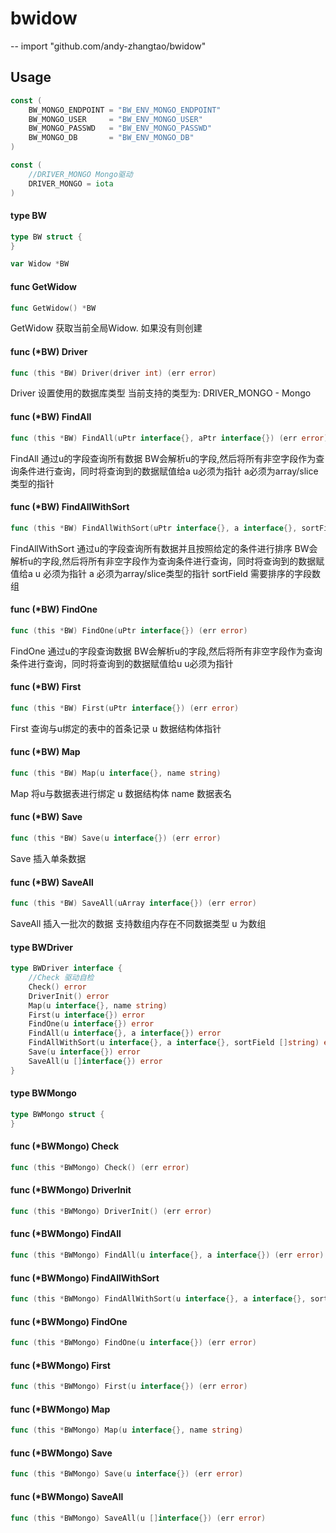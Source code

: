 # bwidow
--
    import "github.com/andy-zhangtao/bwidow"


## Usage

```go
const (
	BW_MONGO_ENDPOINT = "BW_ENV_MONGO_ENDPOINT"
	BW_MONGO_USER     = "BW_ENV_MONGO_USER"
	BW_MONGO_PASSWD   = "BW_ENV_MONGO_PASSWD"
	BW_MONGO_DB       = "BW_ENV_MONGO_DB"
)
```

```go
const (
	//DRIVER_MONGO Mongo驱动
	DRIVER_MONGO = iota
)
```

#### type BW

```go
type BW struct {
}
```


```go
var Widow *BW
```

#### func  GetWidow

```go
func GetWidow() *BW
```
GetWidow 获取当前全局Widow. 如果没有则创建

#### func (*BW) Driver

```go
func (this *BW) Driver(driver int) (err error)
```
Driver 设置使用的数据库类型 当前支持的类型为: DRIVER_MONGO - Mongo

#### func (*BW) FindAll

```go
func (this *BW) FindAll(uPtr interface{}, aPtr interface{}) (err error)
```
FindAll 通过u的字段查询所有数据 BW会解析u的字段,然后将所有非空字段作为查询条件进行查询，同时将查询到的数据赋值给a u必须为指针
a必须为array/slice类型的指针

#### func (*BW) FindAllWithSort

```go
func (this *BW) FindAllWithSort(uPtr interface{}, a interface{}, sortField []string) (err error)
```
FindAllWithSort 通过u的字段查询所有数据并且按照给定的条件进行排序
BW会解析u的字段,然后将所有非空字段作为查询条件进行查询，同时将查询到的数据赋值给a u 必须为指针 a 必须为array/slice类型的指针
sortField 需要排序的字段数组

#### func (*BW) FindOne

```go
func (this *BW) FindOne(uPtr interface{}) (err error)
```
FindOne 通过u的字段查询数据 BW会解析u的字段,然后将所有非空字段作为查询条件进行查询，同时将查询到的数据赋值给u u必须为指针

#### func (*BW) First

```go
func (this *BW) First(uPtr interface{}) (err error)
```
First 查询与u绑定的表中的首条记录 u 数据结构体指针

#### func (*BW) Map

```go
func (this *BW) Map(u interface{}, name string)
```
Map 将u与数据表进行绑定 u 数据结构体 name 数据表名

#### func (*BW) Save

```go
func (this *BW) Save(u interface{}) (err error)
```
Save 插入单条数据

#### func (*BW) SaveAll

```go
func (this *BW) SaveAll(uArray interface{}) (err error)
```
SaveAll 插入一批次的数据 支持数组内存在不同数据类型 u 为数组

#### type BWDriver

```go
type BWDriver interface {
	//Check 驱动自检
	Check() error
	DriverInit() error
	Map(u interface{}, name string)
	First(u interface{}) error
	FindOne(u interface{}) error
	FindAll(u interface{}, a interface{}) error
	FindAllWithSort(u interface{}, a interface{}, sortField []string) error
	Save(u interface{}) error
	SaveAll(u []interface{}) error
}
```


#### type BWMongo

```go
type BWMongo struct {
}
```


#### func (*BWMongo) Check

```go
func (this *BWMongo) Check() (err error)
```

#### func (*BWMongo) DriverInit

```go
func (this *BWMongo) DriverInit() (err error)
```

#### func (*BWMongo) FindAll

```go
func (this *BWMongo) FindAll(u interface{}, a interface{}) (err error)
```

#### func (*BWMongo) FindAllWithSort

```go
func (this *BWMongo) FindAllWithSort(u interface{}, a interface{}, sortField []string) (err error)
```

#### func (*BWMongo) FindOne

```go
func (this *BWMongo) FindOne(u interface{}) (err error)
```

#### func (*BWMongo) First

```go
func (this *BWMongo) First(u interface{}) (err error)
```

#### func (*BWMongo) Map

```go
func (this *BWMongo) Map(u interface{}, name string)
```

#### func (*BWMongo) Save

```go
func (this *BWMongo) Save(u interface{}) (err error)
```

#### func (*BWMongo) SaveAll

```go
func (this *BWMongo) SaveAll(u []interface{}) (err error)
```
